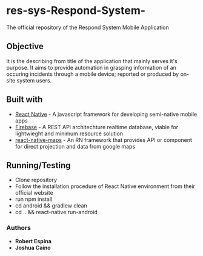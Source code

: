 # res-sys-Respond-System-
The official repository of the Respond System Mobile Application

## Objective
It is the describing from title of the application that mainly serves it's purpose. It aims to provide automation in grasping information of an occuring incidents through a mobile device; reported or produced by on-site system users.

## Built with 
* [React Native](http://www.reactnative.com/) - A javascript framework for developing semi-native mobile apps
* [Firebase](https://firebase.google.com/) - A REST API architechture realtime database, viable for lightwieght and minimum resource solution
* [react-native-maps](https://github.com/react-native-community/react-native-maps) - An RN framework that provides API or component for direct projection and data from google maps


## Running/Testing
* Clone repository
* Follow the installation procedure of React Native environment from their official website
* run npm install
* cd android && gradlew clean
* cd .. && react-native run-android


### Authors
* **Robert Espina**
* **Joshua Caino**





